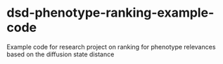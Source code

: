 # dsd-phenotype-ranking-example-code
Example code for research project on ranking for phenotype relevances based on the diffusion state distance
